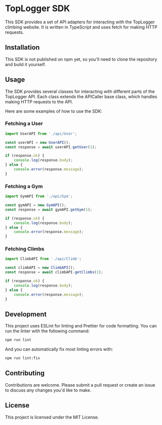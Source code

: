 # TopLogger SDK

This SDK provides a set of API adapters for interacting with the TopLogger climbing website. It is written in TypeScript and uses fetch for making HTTP requests.

## Installation
This SDK is not published on npm yet, so you'll need to clone the repository and build it yourself.

## Usage
The SDK provides several classes for interacting with different parts of the TopLogger API. Each class extends the APICaller base class, which handles making HTTP requests to the API.

Here are some examples of how to use the SDK:

### Fetching a User
```ts
import UserAPI from './api/User';

const userAPI = new UserAPI();
const response = await userAPI.getUser(1);

if (response.ok) {
    console.log(response.body);
} else {
    console.error(response.message);
}
```

### Fetching a Gym
```ts
import GymAPI from './api/Gym';

const gymAPI = new GymAPI();
const response = await gymAPI.getGym(1);

if (response.ok) {
    console.log(response.body);
} else {
    console.error(response.message);
}
```

### Fetching Climbs
```ts
import ClimbAPI from './api/Climb';

const climbAPI = new ClimbAPI();
const response = await climbAPI.getClimbs(1);

if (response.ok) {
    console.log(response.body);
} else {
    console.error(response.message);
}
```

## Development
This project uses ESLint for linting and Prettier for code formatting. You can run the linter with the following command:
```bash
npm run lint
```

And you can automatically fix most linting errors with:
```bash
npm run lint:fix
```
## Contributing
Contributions are welcome. Please submit a pull request or create an issue to discuss any changes you'd like to make.

## License
This project is licensed under the MIT License.